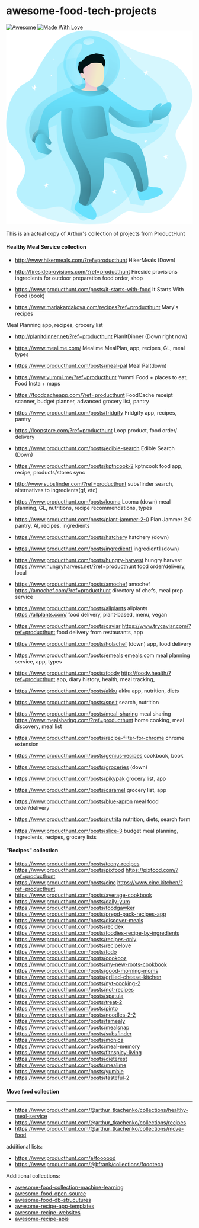 # awesome-food-tech-projects

[![Awesome](https://cdn.rawgit.com/sindresorhus/awesome/d7305f38d29fed78fa85652e3a63e154dd8e8829/media/badge.svg)](https://github.com/ChickenKyiv/awesome-food-tech-projects) [![Made With Love](https://img.shields.io/badge/Made%20With-Love-orange.svg)](https://github.com/ChickenKyiv/awesome-food-tech-projects)
![astronaut](https://raw.githubusercontent.com/GroceriStar/creative/master/website-illustrations/astronaut.svg?sanitize=true)

This is an actual copy of Arthur's collection of projects from ProductHunt

#### Healthy Meal Service collection

- http://www.hikermeals.com/?ref=producthunt HikerMeals
(Down)

- http://firesideprovisions.com/?ref=producthunt Fireside provisions
ingredients for outdoor preparation
food order, shop

- https://www.producthunt.com/posts/it-starts-with-food It Starts With Food (book)


- https://www.mariakardakova.com/recipes?ref=producthunt Mary's recipes

Meal Planning
app, recipes, grocery list

- http://planitdinner.net/?ref=producthunt PlanItDinner (Down right now)


- https://www.mealime.com/ Mealime
MealPlan, app, recipes, GL, meal types

- https://www.producthunt.com/posts/meal-pal Meal Pal(down)

- https://www.yummi.me/?ref=producthunt Yummi
Food + places to eat, Food Insta + maps

- https://foodcacheapp.com/?ref=producthunt FoodCache
receipt scanner, budget planner, advanced grocery list, pantry
- https://www.producthunt.com/posts/fridgify Fridgify
app, recipes, pantry

- https://loopstore.com/?ref=producthunt Loop
product, food order/ delivery
- https://www.producthunt.com/posts/edible-search Edible Search (Down)

- https://www.producthunt.com/posts/kptncook-2 kptncook
food app, recipe, products/stores sync
- http://www.subsfinder.com/?ref=producthunt subsfinder
search, alternatives to ingredients(gf, etc)

- https://www.producthunt.com/posts/looma Looma (down)
meal planning, GL, nutritions, recipe recommendations, types
- https://www.producthunt.com/posts/plant-jammer-2-0 Plan Jammer 2.0
pantry, AI, recipes, ingredients

- https://www.producthunt.com/posts/hatchery hatchery (down)

- https://www.producthunt.com/posts/ingredient1 ingredient1 (down)
- https://www.producthunt.com/posts/hungry-harvest hungry harvest https://www.hungryharvest.net/?ref=producthunt
food order/delivery, local
- https://www.producthunt.com/posts/amochef amochef https://amochef.com/?ref=producthunt
directory of chefs, meal prep service

- https://www.producthunt.com/posts/allplants allplants https://allplants.com/
food delivery, plant-based, menu, vegan

- https://www.producthunt.com/posts/caviar https://www.trycaviar.com/?ref=producthunt
food delivery from restaurants, app
- https://www.producthunt.com/posts/holachef (down)
app, food delivery
- https://www.producthunt.com/posts/emeals emeals.com
meal planning service, app, types
- https://www.producthunt.com/posts/foody http://foody.health/?ref=producthunt
app, diary history, health, meal tracking,
- https://www.producthunt.com/posts/akku akku
app, nutrition, diets
- https://www.producthunt.com/posts/spelt
search, nutrition
- https://www.producthunt.com/posts/meal-sharing meal sharing https://www.mealsharing.com/?ref=producthunt
home cooking, meal discovery, meal list

- https://www.producthunt.com/posts/recipe-filter-for-chrome chrome extension

- https://www.producthunt.com/posts/genius-recipes
cookbook, book

- https://www.producthunt.com/posts/groceries
(down)

- https://www.producthunt.com/posts/pikypak
grocery list, app
- https://www.producthunt.com/posts/caramel
grocery list, app
- https://www.producthunt.com/posts/blue-apron
meal food order/delivery
- https://www.producthunt.com/posts/nutrita
nutrition, diets, search form
- https://www.producthunt.com/posts/slice-3
budget meal planning, ingredients, recipes, grocery lists  

#### "Recipes" collection
- https://www.producthunt.com/posts/teeny-recipes
- https://www.producthunt.com/posts/pixfood https://pixfood.com/?ref=producthunt
- https://www.producthunt.com/posts/cinc https://www.cinc.kitchen/?ref=producthunt
- https://www.producthunt.com/posts/average-cookbook
- https://www.producthunt.com/posts/daily-yum
- https://www.producthunt.com/posts/foodgawker
- https://www.producthunt.com/posts/prepd-pack-recipes-app
- https://www.producthunt.com/posts/discover-meals
- https://www.producthunt.com/posts/recidex
- https://www.producthunt.com/posts/foodies-recipe-by-ingredients
- https://www.producthunt.com/posts/recipes-only
- https://www.producthunt.com/posts/recipelove
- https://www.producthunt.com/posts/fodo
- https://www.producthunt.com/posts/cookooz
- https://www.producthunt.com/posts/my-new-roots-cookbook
- https://www.producthunt.com/posts/good-morning-moms
- https://www.producthunt.com/posts/grilled-cheese-kitchen
- https://www.producthunt.com/posts/nyt-cooking-2
- https://www.producthunt.com/posts/not-recipes
- https://www.producthunt.com/posts/spatula
- https://www.producthunt.com/posts/treat-2
- https://www.producthunt.com/posts/pinto
- https://www.producthunt.com/posts/noodles-2-2
- https://www.producthunt.com/posts/famealy
- https://www.producthunt.com/posts/mealsnap
- https://www.producthunt.com/posts/subsfinder
- https://www.producthunt.com/posts/monica
- https://www.producthunt.com/posts/meal-memory
- https://www.producthunt.com/posts/fitnspicy-living
- https://www.producthunt.com/posts/dieterest
- https://www.producthunt.com/posts/mealime
- https://www.producthunt.com/posts/yumble
- https://www.producthunt.com/posts/tasteful-2

#### Move food collection

---

- https://www.producthunt.com/@arthur_tkachenko/collections/healthy-meal-service
- https://www.producthunt.com/@arthur_tkachenko/collections/recipes
- https://www.producthunt.com/@arthur_tkachenko/collections/move-food

additional lists:
- https://www.producthunt.com/e/foooood
- https://www.producthunt.com/@bfrank/collections/foodtech


Additional collections:
- [awesome-food-collection-machine-learning](https://github.com/ChickenKyiv/awesome-food-collection-machine-learning)
- [awesome-food-open-source](https://github.com/ChickenKyiv/awesome-food-open-source)
- [awesome-food-db-strucutures](https://github.com/ChickenKyiv/awesome-food-db-strucutures)
- [awesome-recipe-app-templates](https://github.com/ChickenKyiv/awesome-recipe-app-templates)
- [awesome-recipe-websites](https://github.com/ChickenKyiv/awesome-recipe-websites)
- [awesome-recipe-apis](https://github.com/ChickenKyiv/awesome-recipe-apis)
